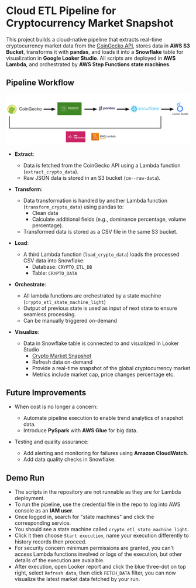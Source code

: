 # Cloud ETL Pipeline for Cryptocurrency Market Snapshot

This project builds a cloud-native pipeline that extracts real-time cryptocurrency market data from the [CoinGecko API](https://www.coingecko.com/), stores data in **AWS S3 Bucket**, transforms it with **pandas**, and loads it into a **Snowflake** table for visualization in **Google Looker Studio**. All scripts are deployed in **AWS Lambda**, and orchestrated by **AWS Step Functions state machines**.

## Pipeline Workflow

![ETL tech diagram](etl_tech_diagram.png)

- **Extract**:
   - Data is fetched from the CoinGecko API using a Lambda function (`extract_crypto_data`).
   - Raw JSON data is stored in an S3 bucket (`cm--raw-data`).

- **Transform**:
   - Data transformation is handled by another Lambda function (`transform_crypto_data`) using pandas to:
     - Clean data
     - Calculate additional fields (e.g., dominance percentage, volume percentage).
   - Transformed data is stored as a CSV file in the same S3 bucket.

- **Load**:
   - A third Lambda function (`load_crypto_data`) loads the processed CSV data into Snowflake:
     - Database: `CRYPTO_ETL_DB`
     - Table: `CRYPTO_DATA`

- **Orchestrate**:
   - All lambda functions are orchestrated by a state machine (`crypto_etl_state_machine_light`)
   - Output of previous state is used as input of next state to ensure seamless processing.
   - Can be manually triggered on-demand

- **Visualize**:
   - Data in Snowflake table is connected to and visualized in Looker Studio
     - [Crypto Market Snapshot](https://lookerstudio.google.com/s/gLuxBDnvJQg)
     - Refresh data on-demand
     - Provide a real-time snapshot of the global cryptocurrency market
     - Metrics include market cap, price changes percentage etc.

## Future Improvements

- When cost is no longer a concern:
   - Automate pipeline execution to enable trend analytics of snapshot data.
   - Introduce **PySpark** with **AWS Glue** for big data.

- Testing and quality assurance:
   - Add alerting and monitoring for failures using **Amazon CloudWatch**.
   - Add data quality checks in Snowflake.

## Demo Run
- The scripts in the repository are not runnable as they are for Lambda deployment.
- To run the pipeline, use the credential file in the repo to log into AWS console as an **IAM user**.
- Once logged in, search for "state machines" and click the corresponding service.
- You should see a state machine called `crypto_etl_state_machine_light`.
- Click it then choose `Start execution`, name your execution differently to history records then proceed.
- For security concern minimum permissions are granted, you can't access Lambda functions involved or logs of the execution, but other details of the execution are avaialble.
- After execution, open Looker report and click the blue three-dot on top right, select `Refresh data`, then click `FETCH_DATA` filter, you can now visualize the latest market data fetched by your run.
